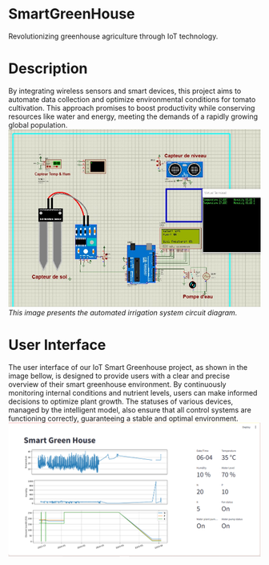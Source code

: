 # SmartGreenHouse
Revolutionizing greenhouse agriculture through IoT technology.
# Description
By integrating wireless sensors and smart devices, this project aims to automate data collection and optimize environmental conditions for tomato cultivation. This approach promises to boost productivity while conserving resources like water and energy, meeting the demands of a rapidly growing global population.
<img src="Images/circuit.jpeg">
<i>This image presents the automated irrigation system circuit diagram.</i>

# User Interface
The user interface of our IoT Smart Greenhouse project, as shown in the image bellow, is designed to
provide users with a clear and precise overview of their smart greenhouse environment. By continuously
monitoring internal conditions and nutrient levels, users can make informed decisions to optimize plant
growth. The statuses of various devices, managed by the intelligent model, also ensure that all control
systems are functioning correctly, guaranteeing a stable and optimal environment.
<img src="Images/inter1.png">
